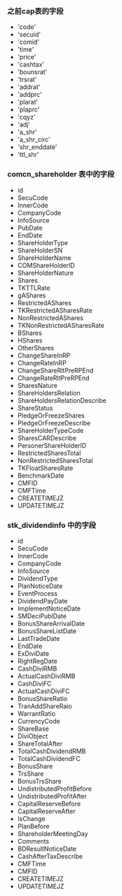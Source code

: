 ### 之前cap表的字段
- 'code'
- 'secuid'
- 'comid'
- 'time'
- 'price'
- 'cashtax'
- 'bounsrat'
- 'trsrat'
- 'addrat'
- 'addprc'
- 'plarat'
- 'plaprc'
- 'cqyz'
- 'adj'
- 'a_shr'
- 'a_shr_circ'
- 'shr_enddate'
- 'ttl_shr'


### comcn_shareholder 表中的字段
- id
- SecuCode
- InnerCode
- CompanyCode
- InfoSource
- PubDate
- EndDate
- ShareHolderType
- ShareHolderSN
- ShareHolderName
- COMShareHolderID
- ShareHolderNature
- Shares
- TKTTLRate
- gAShares
- RestrictedAShares
- TKRestrictedASharesRate
- NonRestrictedAShares
- TKNonRestrictedASharesRate
- BShares
- HShares
- OtherShares
- ChangeShareInRP
- ChangeRateInRP
- ChangeShareRltPreRPEnd
- ChangeRateRltPreRPEnd
- SharesNature
- ShareHoldersRelation
- ShareHoldersRelationDescribe
- ShareStatus
- PledgeOrFreezeShares
- PledgeOrFreezeDescribe
- ShareHolderTypeCode
- SharesCARDescribe
- PersonerShareHolderID
- RestrictedSharesTotal
- NonRestrictedSharesTotal
- TKFloatSharesRate
- BenchmarkDate
- CMFID
- CMFTime
- CREATETIMEJZ
- UPDATETIMEJZ


### stk_dividendinfo 中的字段 
- id
- SecuCode
- InnerCode
- CompanyCode
- InfoSource
- DividendType
- PlanNoticeDate
- EventProcess
- DividendPayDate
- ImplementNoticeDate
- SMDeciPublDate
- BonusShareArrivalDate
- BonusShareListDate
- LastTradeDate
- EndDate
- ExDiviDate
- RightRegDate
- CashDiviRMB
- ActualCashDiviRMB
- CashDiviFC
- ActualCashDiviFC
- BonusShareRatio
- TranAddShareRaio
- WarrantRatio
- CurrencyCode
- ShareBase
- DiviObject
- ShareTotalAfter
- TotalCashDividendRMB
- TotalCashDividendFC
- BonusShare
- TrsShare
- BonusTrsShare
- UndistributedProfitBefore
- UndistributedProfitAfter
- CapitalReserveBefore
- CapitalReserveAfter
- IsChange
- PlanBefore
- ShareholderMeetingDay
- Comments
- BDResultNoticeDate
- CashAfterTaxDescribe
- CMFTime
- CMFID
- CREATETIMEJZ
- UPDATETIMEJZ

